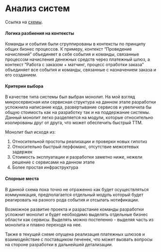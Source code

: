 # Анализ систем

Ссылка на [схемы](https://miro.com/app/board/uXjVK6sg_Jk=/?share_link_id=426027506670).

<h4>Логика разбиения на контексты</h4>

Команды и события были сгруппированы в контексты по принципу общих бизнес процессов. К примеру, контекст “Проведение начислений” объединяет в себе события и команды, связанные процессом начисления денежных средств через платежный шлюз, а контекст “Работа с заказом + матчинг, процесс отработки заказа” объединяет все события и команды, связанные с назначением заказа и его созданием.

<h4>Критерии выбора</h4>

В качестве типа системы был выбран монолит. На мой взгляд микросервисная или сервисная структура на данном этапе разработки усложнила написание кода, развертывание сервисов и увеличила бы общую стоимость как на разработку так и на поддержание системы. Данный монолит легко разделяется на модули, которые относительно изолированы друг от друга, что может обеспечить быстрый TTM.

Монолит был исходя из:

1. Относительной простоты реализации и проверки новых гипотиз
2. Относительно быстрый перфоманс, отсутствие межсетевых задержек
3. Стоимость эксплуатации и разработки заметно ниже, нежели решение с сервисами на данном этапе
4. Более простая инфраструктура


<h4>Спорные места</h4>

В данной схема пока точно не отраженно как будет осуществляться коммуникация, предполагается отдельный модуль который будет реагировать на разного рода события и отсылать нотификации.

Возможное развитие проекта и разрастание команды разработки усложнит монолит и будет необходимо выделять отдельные бизнес области как сервисы. Выделять можно постепенно - выделяя часть из монолита и плавно переходя на нее.

Также в текущей схеме опущена реализация платежных шлюзов и взаимодействие с поставщиком печенек, что может вызвать вопросы на стороне разработки в дальнейшей детализации.

